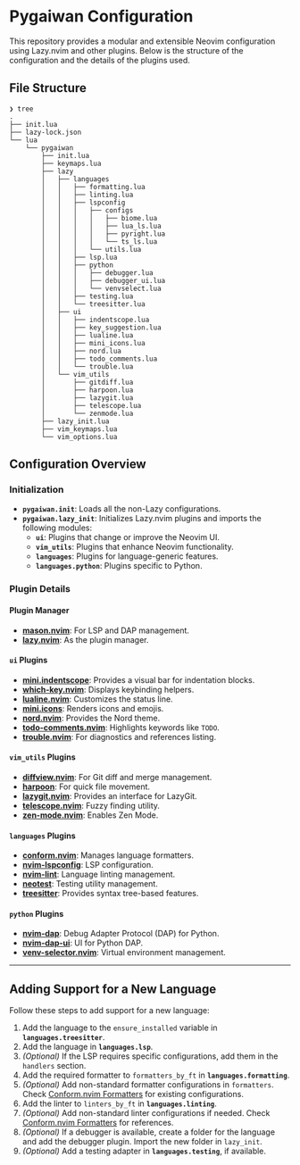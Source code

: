 # Pygaiwan Configuration

This repository provides a modular and extensible Neovim configuration using Lazy.nvim and other plugins. Below is the structure of the configuration and the details of the plugins used.

## File Structure

```plaintext
❯ tree
.
├── init.lua
├── lazy-lock.json
└── lua
    └── pygaiwan
        ├── init.lua
        ├── keymaps.lua
        ├── lazy
        │   ├── languages
        │   │   ├── formatting.lua
        │   │   ├── linting.lua
        │   │   ├── lspconfig
        │   │   │   ├── configs
        │   │   │   │   ├── biome.lua
        │   │   │   │   ├── lua_ls.lua
        │   │   │   │   ├── pyright.lua
        │   │   │   │   └── ts_ls.lua
        │   │   │   └── utils.lua
        │   │   ├── lsp.lua
        │   │   ├── python
        │   │   │   ├── debugger.lua
        │   │   │   ├── debugger_ui.lua
        │   │   │   └── venvselect.lua
        │   │   ├── testing.lua
        │   │   └── treesitter.lua
        │   ├── ui
        │   │   ├── indentscope.lua
        │   │   ├── key_suggestion.lua
        │   │   ├── lualine.lua
        │   │   ├── mini_icons.lua
        │   │   ├── nord.lua
        │   │   ├── todo_comments.lua
        │   │   └── trouble.lua
        │   └── vim_utils
        │       ├── gitdiff.lua
        │       ├── harpoon.lua
        │       ├── lazygit.lua
        │       ├── telescope.lua
        │       └── zenmode.lua
        ├── lazy_init.lua
        ├── vim_keymaps.lua
        └── vim_options.lua
```

## Configuration Overview

### Initialization

- **`pygaiwan.init`**: Loads all the non-Lazy configurations.
- **`pygaiwan.lazy_init`**: Initializes Lazy.nvim plugins and imports the following modules:
  - **`ui`**: Plugins that change or improve the Neovim UI.
  - **`vim_utils`**: Plugins that enhance Neovim functionality.
  - **`languages`**: Plugins for language-generic features.
  - **`languages.python`**: Plugins specific to Python.

### Plugin Details

#### Plugin Manager
- [**mason.nvim**](https://github.com/williamboman/mason.nvim): For LSP and DAP management.
- [**lazy.nvim**](https://github.com/folke/lazy.nvim): As the plugin manager.

#### `ui` Plugins
- [**mini.indentscope**](https://github.com/echasnovski/mini.indentscope): Provides a visual bar for indentation blocks.
- [**which-key.nvim**](https://github.com/folke/which-key.nvim): Displays keybinding helpers.
- [**lualine.nvim**](https://github.com/nvim-lualine/lualine.nvim): Customizes the status line.
- [**mini.icons**](https://github.com/echasnovski/mini.icons): Renders icons and emojis.
- [**nord.nvim**](https://github.com/shaunsingh/nord.nvim): Provides the Nord theme.
- [**todo-comments.nvim**](https://github.com/folke/todo-comments.nvim): Highlights keywords like `TODO`.
- [**trouble.nvim**](https://github.com/folke/trouble.nvim): For diagnostics and references listing.

#### `vim_utils` Plugins
- [**diffview.nvim**](https://github.com/sindrets/diffview.nvim): For Git diff and merge management.
- [**harpoon**](https://github.com/ThePrimeagen/harpoon): For quick file movement.
- [**lazygit.nvim**](https://github.com/kdheepak/lazygit.nvim): Provides an interface for LazyGit.
- [**telescope.nvim**](https://github.com/nvim-telescope/telescope.nvim): Fuzzy finding utility.
- [**zen-mode.nvim**](https://github.com/folke/zen-mode.nvim): Enables Zen Mode.

#### `languages` Plugins
- [**conform.nvim**](https://github.com/stevearc/conform.nvim): Manages language formatters.
- [**nvim-lspconfig**](https://github.com/neovim/nvim-lspconfig): LSP configuration.
- [**nvim-lint**](https://github.com/mfussenegger/nvim-lint): Language linting management.
- [**neotest**](https://github.com/nvim-neotest/neotest): Testing utility management.
- [**treesitter**](https://github.com/nvim-treesitter/nvim-treesitter): Provides syntax tree-based features.

#### `python` Plugins
- [**nvim-dap**](https://github.com/mfussenegger/nvim-dap): Debug Adapter Protocol (DAP) for Python.
- [**nvim-dap-ui**](https://github.com/rcarriga/nvim-dap-ui): UI for Python DAP.
- [**venv-selector.nvim**](https://github.com/linux-cultist/venv-selector.nvim): Virtual environment management.

---

## Adding Support for a New Language

Follow these steps to add support for a new language:

1. Add the language to the `ensure_installed` variable in **`languages.treesitter`**.
2. Add the language in **`languages.lsp`**.
3. *(Optional)* If the LSP requires specific configurations, add them in the `handlers` section.
4. Add the required formatter to `formatters_by_ft` in **`languages.formatting`**.
5. *(Optional)* Add non-standard formatter configurations in `formatters`. Check [Conform.nvim Formatters](https://github.com/stevearc/conform.nvim/tree/master/lua/conform/formatters) for existing configurations.
6. Add the linter to `linters_by_ft` in **`languages.linting`**.
7. *(Optional)* Add non-standard linter configurations if needed. Check [Conform.nvim Formatters](https://github.com/stevearc/conform.nvim/tree/master/lua/conform/formatters) for references.
8. *(Optional)* If a debugger is available, create a folder for the language and add the debugger plugin. Import the new folder in `lazy_init`.
9. *(Optional)* Add a testing adapter in **`languages.testing`**, if available.

